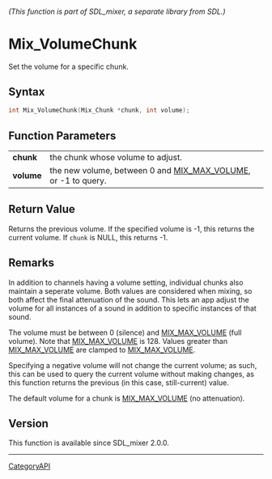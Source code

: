 ###### (This function is part of SDL_mixer, a separate library from SDL.)
# Mix_VolumeChunk

Set the volume for a specific chunk.

## Syntax

```c
int Mix_VolumeChunk(Mix_Chunk *chunk, int volume);

```

## Function Parameters

|                |                                                                                 |
| -------------- | ------------------------------------------------------------------------------- |
| **chunk**      | the chunk whose volume to adjust.                                               |
| **volume**     | the new volume, between 0 and [MIX_MAX_VOLUME](MIX_MAX_VOLUME), or -1 to query. |

## Return Value

Returns the previous volume. If the specified volume is -1, this returns
the current volume. If `chunk` is NULL, this returns -1.

## Remarks

In addition to channels having a volume setting, individual chunks also
maintain a seperate volume. Both values are considered when mixing, so both
affect the final attenuation of the sound. This lets an app adjust the
volume for all instances of a sound in addition to specific instances of
that sound.

The volume must be between 0 (silence) and [MIX_MAX_VOLUME](MIX_MAX_VOLUME)
(full volume). Note that [MIX_MAX_VOLUME](MIX_MAX_VOLUME) is 128. Values
greater than [MIX_MAX_VOLUME](MIX_MAX_VOLUME) are clamped to
[MIX_MAX_VOLUME](MIX_MAX_VOLUME).

Specifying a negative volume will not change the current volume; as such,
this can be used to query the current volume without making changes, as
this function returns the previous (in this case, still-current) value.

The default volume for a chunk is [MIX_MAX_VOLUME](MIX_MAX_VOLUME) (no
attenuation).

## Version

This function is available since SDL_mixer 2.0.0.

----
[CategoryAPI](CategoryAPI)

